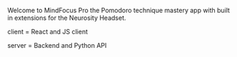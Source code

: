 Welcome to MindFocus Pro the Pomodoro technique mastery app with built in extensions for the Neurosity Headset.

client = React and JS client

server = Backend and Python API

